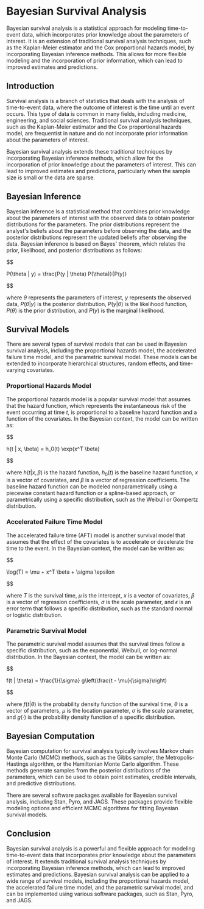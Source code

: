 # Bayesian Survival Analysis

Bayesian survival analysis is a statistical approach for modeling time-to-event data, which incorporates prior knowledge about the parameters of interest. It is an extension of traditional survival analysis techniques, such as the Kaplan-Meier estimator and the Cox proportional hazards model, by incorporating Bayesian inference methods. This allows for more flexible modeling and the incorporation of prior information, which can lead to improved estimates and predictions.

## Introduction

Survival analysis is a branch of statistics that deals with the analysis of time-to-event data, where the outcome of interest is the time until an event occurs. This type of data is common in many fields, including medicine, engineering, and social sciences. Traditional survival analysis techniques, such as the Kaplan-Meier estimator and the Cox proportional hazards model, are frequentist in nature and do not incorporate prior information about the parameters of interest.

Bayesian survival analysis extends these traditional techniques by incorporating Bayesian inference methods, which allow for the incorporation of prior knowledge about the parameters of interest. This can lead to improved estimates and predictions, particularly when the sample size is small or the data are sparse.

## Bayesian Inference

Bayesian inference is a statistical method that combines prior knowledge about the parameters of interest with the observed data to obtain posterior distributions for the parameters. The prior distributions represent the analyst's beliefs about the parameters before observing the data, and the posterior distributions represent the updated beliefs after observing the data. Bayesian inference is based on Bayes' theorem, which relates the prior, likelihood, and posterior distributions as follows:


$$

P(\theta | y) = \frac{P(y | \theta) P(\theta)}{P(y)}

$$


where $\theta$ represents the parameters of interest, $y$ represents the observed data, $P(\theta | y)$ is the posterior distribution, $P(y | \theta)$ is the likelihood function, $P(\theta)$ is the prior distribution, and $P(y)$ is the marginal likelihood.

## Survival Models

There are several types of survival models that can be used in Bayesian survival analysis, including the proportional hazards model, the accelerated failure time model, and the parametric survival model. These models can be extended to incorporate hierarchical structures, random effects, and time-varying covariates.

### Proportional Hazards Model

The proportional hazards model is a popular survival model that assumes that the hazard function, which represents the instantaneous risk of the event occurring at time $t$, is proportional to a baseline hazard function and a function of the covariates. In the Bayesian context, the model can be written as:


$$

h(t | x, \beta) = h_0(t) \exp(x^T \beta)

$$


where $h(t | x, \beta)$ is the hazard function, $h_0(t)$ is the baseline hazard function, $x$ is a vector of covariates, and $\beta$ is a vector of regression coefficients. The baseline hazard function can be modeled nonparametrically using a piecewise constant hazard function or a spline-based approach, or parametrically using a specific distribution, such as the Weibull or Gompertz distribution.

### Accelerated Failure Time Model

The accelerated failure time (AFT) model is another survival model that assumes that the effect of the covariates is to accelerate or decelerate the time to the event. In the Bayesian context, the model can be written as:


$$

\log(T) = \mu + x^T \beta + \sigma \epsilon

$$


where $T$ is the survival time, $\mu$ is the intercept, $x$ is a vector of covariates, $\beta$ is a vector of regression coefficients, $\sigma$ is the scale parameter, and $\epsilon$ is an error term that follows a specific distribution, such as the standard normal or logistic distribution.

### Parametric Survival Model

The parametric survival model assumes that the survival times follow a specific distribution, such as the exponential, Weibull, or log-normal distribution. In the Bayesian context, the model can be written as:


$$

f(t | \theta) = \frac{1}{\sigma} g\left(\frac{t - \mu}{\sigma}\right)

$$


where $f(t | \theta)$ is the probability density function of the survival time, $\theta$ is a vector of parameters, $\mu$ is the location parameter, $\sigma$ is the scale parameter, and $g(\cdot)$ is the probability density function of a specific distribution.

## Bayesian Computation

Bayesian computation for survival analysis typically involves Markov chain Monte Carlo (MCMC) methods, such as the Gibbs sampler, the Metropolis-Hastings algorithm, or the Hamiltonian Monte Carlo algorithm. These methods generate samples from the posterior distributions of the parameters, which can be used to obtain point estimates, credible intervals, and predictive distributions.

There are several software packages available for Bayesian survival analysis, including Stan, Pyro, and JAGS. These packages provide flexible modeling options and efficient MCMC algorithms for fitting Bayesian survival models.

## Conclusion

Bayesian survival analysis is a powerful and flexible approach for modeling time-to-event data that incorporates prior knowledge about the parameters of interest. It extends traditional survival analysis techniques by incorporating Bayesian inference methods, which can lead to improved estimates and predictions. Bayesian survival analysis can be applied to a wide range of survival models, including the proportional hazards model, the accelerated failure time model, and the parametric survival model, and can be implemented using various software packages, such as Stan, Pyro, and JAGS.
